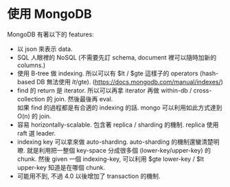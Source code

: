 # 使用 MongoDB

MongoDB 有著以下的 features:

* 以 json 來表示 data.
* SQL 人眼裡的 NoSQL (不需要先訂 schema, document 裡可以隨時加新的 columns.)
* 使用 B-tree 做 indexing. 所以可以有 $lt / $gte 這樣子的 operators (hash-based DB 無法使用 $lt/$gte). (https://docs.mongodb.com/manual/indexes/)
* find 的 return 是 iterator. 所以可以再拿 iterator 再做 within-db / cross-collection 的 join. 然後最後再 eval. \
  如果 find 的過程都是有合適的 indexing 的話. mongo 可以利用如此方式達到 O(n) 的 join.
* 容易 horizontally-scalable. 包含著 replica / sharding 的機制. replica 使用 raft 選 leader.
* indexing key 可以拿來做 auto-sharding. auto-sharding 的機制還蠻清楚明暸. 就是利用把一整個 key-space 分成很多個 (lower-key/upper-key) 的 chunk. 然後 given 一個 indexing-key, 可以利用 $gte lower-key / $lt upper-key 知道是在哪個 chunk.
* 可能用不到, 不過 4.0 以後增加了 transaction 的機制.
